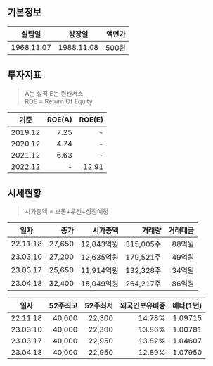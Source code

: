 ## 기본정보
|설립일|상장일|액면가|
|:--:|:--:|--:|
|1968.11.07|1988.11.08|500원|

## 투자지표
> A는 실적 E는 컨센서스  
> ROE = Return Of Equity

|기준|ROE(A)|ROE(E)|
|:--:|--:|--:|
|2019.12|7.25|-|
|2020.12|4.74|-|
|2021.12|6.63|-|
|2022.12|-|12.91|

## 시세현황 
> 시가총액 = 보통+우선+상장예정

|일자|종가|시가총액|거래량|거래대금|
|:--:|--:|--:|--:|--:|
|22.11.18|27,650|12,843억원|315,005주|88억원|
|23.03.10|27,200|12,635억원|179,521주|49억원|
|23.03.17|25,650|11,914억원|132,328주|34억원|
|23.04.18|32,400|15,049억원|264,217주|86억원|

|일자|52주최고|52주최저|외국인보유비중|베타(1년)
|:--:|--:|--:|--:|--:|
|22.11.18|40,000|22,300|14.78%|1.09715|
|23.03.10|40,000|22,300|13.86%|1.00781|
|23.03.17|40,000|22,950|13.82%|1.04607|
|23.04.18|40,000|22,950|12.89%|1.07950|


